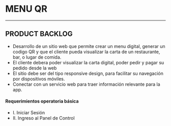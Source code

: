 # MENU QR

---

## PRODUCT BACKLOG

- Desarrollo de un sitio web que permite crear un menu digital, generar un codigo QR y que el cliente pueda visualizar la carta de un restaurante, bar, o lugar de comida.
- El cliente debera poder visualizar la carta digital, poder pedir y pagar su pedido desde la web
- El sitio debe ser del tipo responsive design, para facilitar su navegación por dispositivos móviles.
- Conectar con un servicio web para traer información relevante para la app.

#### **Requerimientos operatoria básica**

- I. Iniciar Sesión
- II. Ingreso al Panel de Control

